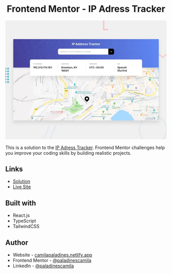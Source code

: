 <h1 align="center">Frontend Mentor - IP Adress Tracker</h1>

![](/public/preview.jpg)

This is a solution to the [IP Adress Tracker](https://www.frontendmentor.io/challenges/ip-address-tracker-I8-0yYAH0). Frontend Mentor challenges help you improve your coding skills by building realistic projects.

## Links

-   [Solution]()
-   [Live Site](https://ipat-frontend-mentor.netlify.app)

## Built with

-   React.js
-   TypeScript
-   TailwindCSS

## Author

-   Website - [camilapaladines.netlify.app](https://camilapaladines.netlify.app)
-   Frontend Mentor - [@paladinescamila](https://www.frontendmentor.io/profile/paladinescamila)
-   LinkedIn - [@paladinescamila](https://co.linkedin.com/in/paladinescamila)
